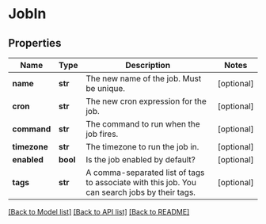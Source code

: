 # JobIn

## Properties
Name | Type | Description | Notes
------------ | ------------- | ------------- | -------------
**name** | **str** | The new name of the job. Must be unique. | [optional] 
**cron** | **str** | The new cron expression for the job. | [optional] 
**command** | **str** | The command to run when the job fires. | [optional] 
**timezone** | **str** | The timezone to run the job in. | [optional] 
**enabled** | **bool** | Is the job enabled by default? | [optional] 
**tags** | **str** | A comma-separated list of tags to associate with this job. You can search jobs by their tags. | [optional] 

[[Back to Model list]](../README.md#documentation-for-models) [[Back to API list]](../README.md#documentation-for-api-endpoints) [[Back to README]](../README.md)


